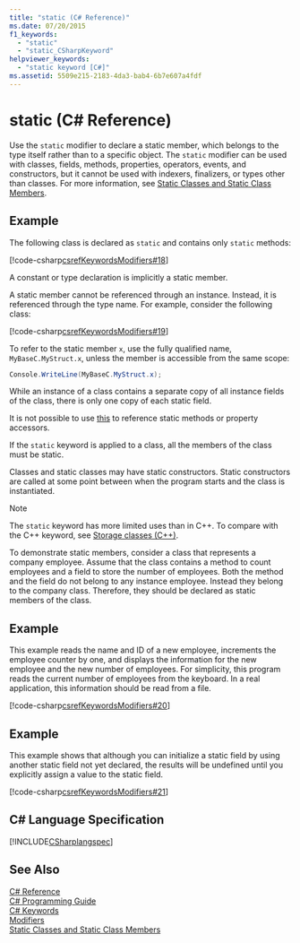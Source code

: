 ```yaml
---
title: "static (C# Reference)"
ms.date: 07/20/2015
f1_keywords: 
  - "static"
  - "static_CSharpKeyword"
helpviewer_keywords: 
  - "static keyword [C#]"
ms.assetid: 5509e215-2183-4da3-bab4-6b7e607a4fdf
---
```

# static (C# Reference)
Use the `static` modifier to declare a static member, which belongs to the type itself rather than to a specific object. The `static` modifier can be used with classes, fields, methods, properties, operators, events, and constructors, but it cannot be used with indexers, finalizers, or types other than classes. For more information, see [Static Classes and Static Class Members](../../../csharp/programming-guide/classes-and-structs/static-classes-and-static-class-members.md).  
  
## Example  
 The following class is declared as `static` and contains only `static` methods:  
  
 [!code-csharp[csrefKeywordsModifiers#18](../../../csharp/language-reference/keywords/codesnippet/CSharp/static_1.cs)]  
  
 A constant or type declaration is implicitly a static member.  
  
 A static member cannot be referenced through an instance. Instead, it is referenced through the type name. For example, consider the following class:  
  
 [!code-csharp[csrefKeywordsModifiers#19](../../../csharp/language-reference/keywords/codesnippet/CSharp/static_2.cs)]  
  
 To refer to the static member `x`, use the fully qualified name, `MyBaseC.MyStruct.x`, unless the member is accessible from the same scope:  
  
```csharp  
Console.WriteLine(MyBaseC.MyStruct.x);  
```  
  
 While an instance of a class contains a separate copy of all instance fields of the class, there is only one copy of each static field.  
  
 It is not possible to use [this](../../../csharp/language-reference/keywords/this.md) to reference static methods or property accessors.  
  
 If the `static` keyword is applied to a class, all the members of the class must be static.  
  
 Classes and static classes may have static constructors. Static constructors are called at some point between when the program starts and the class is instantiated.  
  
> [!NOTE]
>  The `static` keyword has more limited uses than in C++. To compare with the C++ keyword, see [Storage classes (C++)](/cpp/cpp/storage-classes-cpp#static).
  
 To demonstrate static members, consider a class that represents a company employee. Assume that the class contains a method to count employees and a field to store the number of employees. Both the method and the field do not belong to any instance employee. Instead they belong to the company class. Therefore, they should be declared as static members of the class.  
  
## Example  
 This example reads the name and ID of a new employee, increments the employee counter by one, and displays the information for the new employee and the new number of employees. For simplicity, this program reads the current number of employees from the keyboard. In a real application, this information should be read from a file.  
  
 [!code-csharp[csrefKeywordsModifiers#20](../../../csharp/language-reference/keywords/codesnippet/CSharp/static_3.cs)]  
  
## Example  
 This example shows that although you can initialize a static field by using another static field not yet declared, the results will be undefined until you explicitly assign a value to the static field.  
  
 [!code-csharp[csrefKeywordsModifiers#21](../../../csharp/language-reference/keywords/codesnippet/CSharp/static_4.cs)]  
  
## C# Language Specification  
 [!INCLUDE[CSharplangspec](~/includes/csharplangspec-md.md)]  
  
## See Also  
 [C# Reference](../../../csharp/language-reference/index.md)  
 [C# Programming Guide](../../../csharp/programming-guide/index.md)  
 [C# Keywords](../../../csharp/language-reference/keywords/index.md)  
 [Modifiers](../../../csharp/language-reference/keywords/modifiers.md)  
 [Static Classes and Static Class Members](../../../csharp/programming-guide/classes-and-structs/static-classes-and-static-class-members.md)
